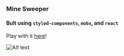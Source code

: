 ### Mine Sweeper
#### Bult using `styled-components`, `mobx`, and `react`

Play with it [here](https://alex-cory.github.io/mine-sweeper/)!

![Alt text](./public/screenshot.png)
